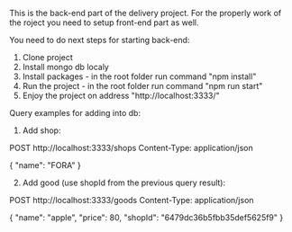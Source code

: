 This is the back-end part of the delivery project.
For the properly work of the roject you need to setup front-end part as well.

<!-- FOR UBUNTU -->

You need to do next steps for starting back-end:
1. Clone project
2. Install mongo db localy
3. Install packages - in the root folder run command "npm install"
4. Run the project  - in the root folder run command "npm run start"
5. Enjoy the project on address "http://localhost:3333/"

Query examples for adding into db:
1. Add shop:

POST http://localhost:3333/shops
Content-Type: application/json

{
  "name": "FORA"
}

2. Add good (use shopId from the previous query result):

POST http://localhost:3333/goods
Content-Type: application/json

{
  "name": "apple",
  "price": 80,
  "shopId": "6479dc36b5fbb35def5625f9"
}
